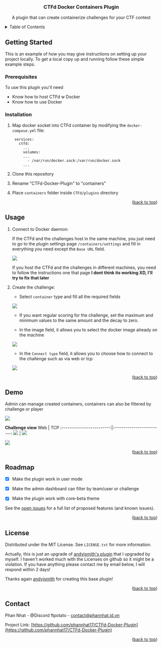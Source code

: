 <!-- Improved compatibility of back to top link: See: https://github.com/othneildrew/Best-README-Template/pull/73 -->
<a name="readme-top"></a>
<!--
*** Thanks for checking out the Best-README-Template. If you have a suggestion
*** that would make this better, please fork the repo and create a pull request
*** or simply open an issue with the tag "enhancement".
*** Don't forget to give the project a star!
*** Thanks again! Now go create something AMAZING! :D
-->



<!-- PROJECT SHIELDS -->
<!--
*** I'm using markdown "reference style" links for readability.
*** Reference links are enclosed in brackets [ ] instead of parentheses ( ).
*** See the bottom of this document for the declaration of the reference variables
*** for contributors-url, forks-url, etc. This is an optional, concise syntax you may use.
*** https://www.markdownguide.org/basic-syntax/#reference-style-links
-->

<!-- PROJECT LOGO -->
<br />
<div align="center">

  <h3 align="center">CTFd Docker Containers Plugin</h3>
  <p align="center">
    A plugin that can create containerize challenges for your CTF contest 
    <br />
  </p>
</div>



<!-- TABLE OF CONTENTS -->
<details>
  <summary>Table of Contents</summary>
  <ol>
    <li>
      <a href="#getting-started">Getting Started</a>
      <ul>
        <li><a href="#prerequisites">Prerequisites</a></li>
        <li><a href="#installation">Installation</a></li>
      </ul>
    </li>
    <li><a href="#usage">Usage</a></li>
    <li><a href="#demo">Demo</a></li>
    <li><a href="#roadmap">Roadmap</a></li>
    <li><a href="#license">License</a></li>
    <li><a href="#contact">Contact</a></li>
  </ol>
</details>


<!-- GETTING STARTED -->
## Getting Started

This is an example of how you may give instructions on setting up your project locally.
To get a local copy up and running follow these simple example steps.

### Prerequisites

To use this plugin you'll need  

- Know how to host CTFd w Docker
- Know how to use Docker

### Installation


1. Map docker socket into CTFd container by modifying the `docker-compose.yml` file:
   ```docker
    services:
      ctfd:
        ...
        volumes:
        ...
          - /var/run/docker.sock:/var/run/docker.sock
        ...
   ```
2. Clone this repository

3. Rename "CTFd-Docker-Plugin" to "containers"

4. Place `containers` folder inside `CTFd/plugins` directory

<p align="right">(<a href="#readme-top">back to top</a>)</p>


<!-- USAGE EXAMPLES -->
## Usage

1. Connect to Docker daemon:

    If the CTFd and the challenges host in the same machine, you just need to go to the plugin settings page `/containers/settings` and fill in everything you need except the `Base URL` field.  

    ![](./image-readme/1.png)

    If you host the CTFd and the challenges in different machines, you need to follow the instructions one that page **I dont think its working XD, I'll try to fix that later**

2. Create the challenge:
    - Select `container` type and fill all the required fields

    ![](./image-readme/2.png)

    - If you want regular scoring for the challenge, set the maximum and minimum values to the same amount and the decay to zero.

    - In the image field, it allows you to select the docker image already on the machine

    ![](./image-readme/3.png)

    - In the `Connect type` field, it allows you to choose how to connect to the challenge such as via web or tcp

    ![](./image-readme/4.png)

<p align="right">(<a href="#readme-top">back to top</a>)</p>

## Demo

Admin can manage created containers, containers can also be filtered by challenge or player

![](./image-readme/manage.png)

**Challenge view**
Web             |  TCP
:-------------------------:|:-------------------------:
![](./image-readme/http.png) |  ![](./image-readme/tcp.png)

![](./image-readme/demo.gif)


<p align="right">(<a href="#readme-top">back to top</a>)</p>

<!-- ROADMAP -->
## Roadmap

- [x] Make the plugin work in user mode
- [x] Make the admin dashboard can filter by team/user or challenge
- [x] Make the plugin work with core-beta theme


See the [open issues](https://github.com/othneildrew/Best-README-Template/issues) for a full list of proposed features (and known issues).

<p align="right">(<a href="#readme-top">back to top</a>)</p>


<!-- LICENSE -->
## License

Distributed under the MIT License. See `LICENSE.txt` for more information.

Actually, this is just an upgrade of [andyjsmith's plugin](https://github.com/andyjsmith/CTFd-Docker-Plugin) that I upgraded by myself. I haven't worked much with the Licenses on github so it might be a violation. If you have anything please contact me by email below, I will respond within 2 days!

Thanks again [andyjsmith](https://github.com/andyjsmith) for creating this base plugin!

<p align="right">(<a href="#readme-top">back to top</a>)</p>


<!-- CONTACT -->
## Contact

Phan Nhat - @Discord ftpotato - contact@phannhat.id.vn

Project Link: [https://github.com/phannhat17/CTFd-Docker-Plugin](https://github.com/phannhat17/CTFd-Docker-Plugin)

<p align="right">(<a href="#readme-top">back to top</a>)</p>
